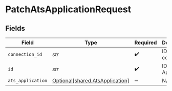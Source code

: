 # PatchAtsApplicationRequest


## Fields

| Field                                                                    | Type                                                                     | Required                                                                 | Description                                                              |
| ------------------------------------------------------------------------ | ------------------------------------------------------------------------ | ------------------------------------------------------------------------ | ------------------------------------------------------------------------ |
| `connection_id`                                                          | *str*                                                                    | :heavy_check_mark:                                                       | ID of the connection                                                     |
| `id`                                                                     | *str*                                                                    | :heavy_check_mark:                                                       | ID of the Application                                                    |
| `ats_application`                                                        | [Optional[shared.AtsApplication]](../../models/shared/atsapplication.md) | :heavy_minus_sign:                                                       | N/A                                                                      |